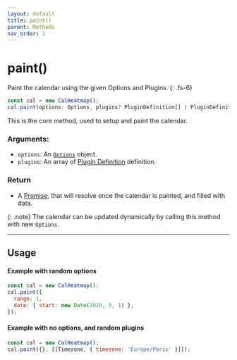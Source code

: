 ```yaml
---
layout: default
title: paint()
parent: Methods
nav_order: 1
---
```


# paint()

Paint the calendar using the given Options and Plugins.
{: .fs-6}

```js
const cal = new CalHeatmap();
cal.paint(options: Options, plugins? PluginDefinition[] | PluginDefinition);
```

This is the core method, used to setup and paint the calendar.

### Arguments:

- `options`: An [`Options`](/options) object.
- `plugins`: An array of [Plugin Definition](/plugins/) definition.

### Return

- A [Promise](https://developer.mozilla.org/en-US/docs/Web/JavaScript/Reference/Global_Objects/Promise), that will resolve once the calendar is painted, and filled with data.

{: .note}
The calendar can be updated dynamically by calling this method with new `Options`.

<hr/>

## Usage

#### Example with random options

```js
const cal = new CalHeatmap();
cal.paint({
  range: 1,
  date: { start: new Date(2020, 0, 1) },
});
```

#### Example with no options, and random plugins

```js
const cal = new CalHeatmap();
cal.paint({}, [[Timezone, { timezone: 'Europe/Paris' }]]);
```
